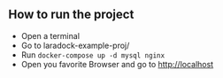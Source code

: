## How to run the project
 * Open a terminal
 * Go to laradock-example-proj/
 * Run `docker-compose up -d mysql nginx`
 * Open you favorite Browser and go to [http://localhost](http://localhost)